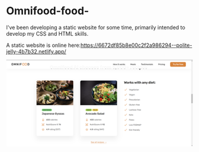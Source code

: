 # Omnifood-food-
I've been developing a static website for some time, primarily intended to develop my CSS and HTML skills.


A static website is online here:https://6672df85b8e00c2f2a986294--polite-jelly-4b7b32.netlify.app/

![Omnifood](Omnifood.png)

